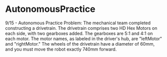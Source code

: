 # AutonomousPractice
9/15 - Autonomous Practice Problem:
The mechanical team completed constructing a drivetrain. The drivetrain comprises two HD Hex Motors on each side, with two gearboxes added. The gearboxes are 5:1 and 4:1 on each motor. The motor names, as labeled in the driver's hub, are "leftMotor" and "rightMotor." The wheels of the drivetrain have a diameter of 60mm, and you must move the robot exactly 740mm forward.

